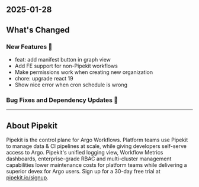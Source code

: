 ## 2025-01-28

## What's Changed
### New Features 🎉
* feat: add manifest button in graph view 
* Add FE support for non-Pipekit workflows 
* Make permissions work when creating new organization  
* chore: upgrade react 19 
* Show nice error when cron schedule is wrong 



### Bug Fixes and Dependency Updates 🐞

---

## About Pipekit

Pipekit is the control plane for Argo Workflows. Platform teams use Pipekit to manage data & CI pipelines at scale, while giving developers self-serve access to Argo. Pipekit's unified logging view, Workflow Metrics dashboards, enterprise-grade RBAC and multi-cluster management capabilities lower maintenance costs for platform teams while delivering a superior devex for Argo users. Sign up for a 30-day free trial at [pipekit.io/signup](https://pipekit.io/signup?utm_campaign=release-notes).
